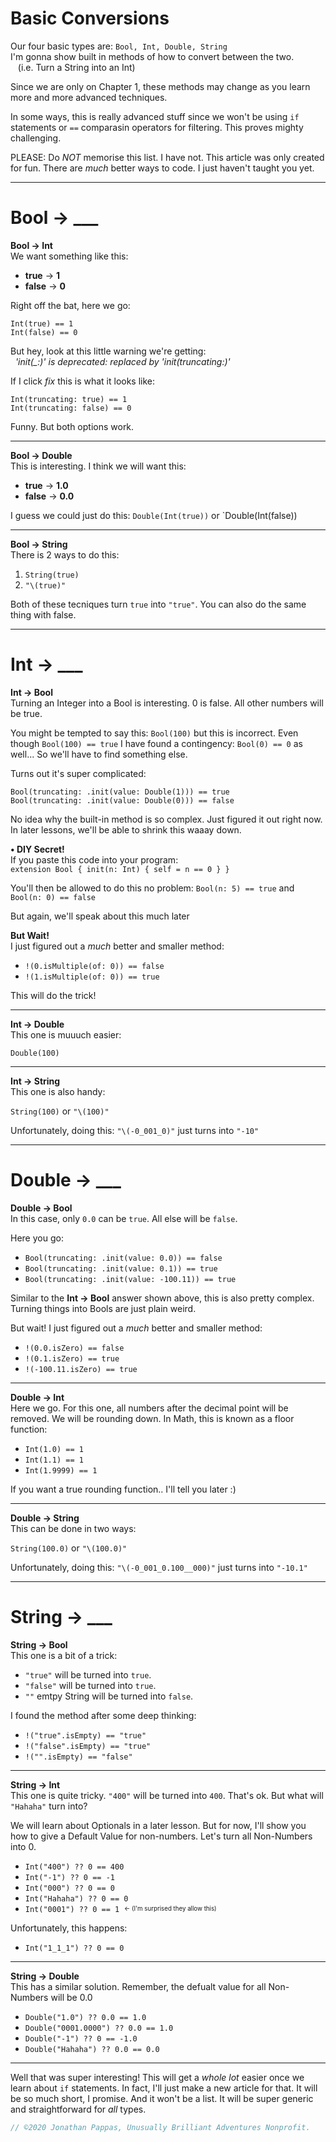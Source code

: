 # **Basic Conversions**

Our four basic types are: `Bool, Int, Double, String`<br>
I'm gonna show built in methods of how to convert between the two.<br>
   (i.e. Turn a String into an Int)

Since we are only on Chapter 1, these methods may change as you learn more and more advanced techniques.

In some ways, this is really advanced stuff since we won't be using `if` statements or `==` comparasin operators for filtering. This proves mighty challenging.

PLEASE: Do *NOT* memorise this list. I have not. This article was only created for fun. There are *much* better ways to code. I just haven't taught you yet.

---
# **Bool → ___**
**Bool → Int**<br>
We want something like this:
- **true** → **1**
- **false** → **0**

Right off the bat, here we go:

`Int(true) == 1`<br>
`Int(false) == 0`

But hey, look at this little warning we're getting:<br>
  *'init(_:)' is deprecated: replaced by 'init(truncating:)'*

If I click *fix* this is what it looks like:

`Int(truncating: true) == 1`<br>
`Int(truncating: false) == 0`

Funny. But both options work.

---
**Bool → Double**<br>
This is interesting. I think we will want this:
- **true** → **1.0**
- **false** → **0.0**

I guess we could just do this: `Double(Int(true))` or `Double(Int(false))

---
**Bool → String**<br>
There is 2 ways to do this:

1. `String(true)`
2. `"\(true)"`

Both of these tecniques turn `true` into `"true"`. You can also do the same thing with false.

---
# **Int → ___**
**Int → Bool**<br>
Turning an Integer into a Bool is interesting. 0 is false. All other numbers will be true.

You might be tempted to say this: `Bool(100)` but this is incorrect. Even though `Bool(100) == true` I have found a contingency: `Bool(0) == 0` as well... So we'll have to find something else.

Turns out it's super complicated:

`Bool(truncating: .init(value: Double(1))) == true`<br>
`Bool(truncating: .init(value: Double(0))) == false`

No idea why the built-in method is so complex. Just figured it out right now. In later lessons, we'll be able to shrink this waaay down.

**• DIY Secret!**<br>
If you paste this code into your program:<br>
`extension Bool { init(n: Int) { self = n == 0 } }`

You'll then be allowed to do this no problem: `Bool(n: 5) == true` and `Bool(n: 0) == false`

But again, we'll speak about this much later

**But Wait!**<br>
I just figured out a *much* better and smaller method:

- `!(0.isMultiple(of: 0)) == false`
- `!(1.isMultiple(of: 0)) == true`

This will do the trick!

---
**Int → Double**<br>
This one is muuuch easier:

`Double(100)`

---
**Int → String**<br>
This one is also handy:

`String(100)` or `"\(100)"`

Unfortunately, doing this: `"\(-0_001_0)"` just turns into `"-10"`

---
# **Double → ___**
**Double → Bool**<br>
In this case, only `0.0` can be `true`. All else will be `false`.

Here you go:

- `Bool(truncating: .init(value: 0.0)) == false`
- `Bool(truncating: .init(value: 0.1)) == true`
- `Bool(truncating: .init(value: -100.11)) == true`

Similar to the **Int → Bool** answer shown above, this is also pretty complex. Turning things into Bools are just plain weird.

But wait! I just figured out a *much* better and smaller method:

- `!(0.0.isZero) == false`
- `!(0.1.isZero) == true`
- `!(-100.11.isZero) == true`

---
**Double → Int**<br>
Here we go. For this one, all numbers after the decimal point will be removed. We will be rounding down. In Math, this is known as a floor function:

- `Int(1.0) == 1`
- `Int(1.1) == 1`
- `Int(1.9999) == 1`

If you want a true rounding function.. I'll tell you later :)

---
**Double → String**<br>
This can be done in two ways:

`String(100.0)` or `"\(100.0)"`

Unfortunately, doing this: `"\(-0_001_0.100__000)"` just turns into `"-10.1"`

---
# **String → ___**
**String → Bool**<br>
This one is a bit of a trick:
- `"true"` will be turned into `true`.
- `"false"` will be turned into `true`.
- `""` emtpy String will be turned into `false`.

I found the method after some deep thinking:

- `!("true".isEmpty) == "true"`
- `!("false".isEmpty) == "true"`
- `!("".isEmpty) == "false"`

---
**String → Int**<br>
This one is quite tricky. `"400"` will be turned into `400`. That's ok.
But what will `"Hahaha"` turn into?

We will learn about Optionals in a later lesson. But for now, I'll show you how to give a Default Value for non-numbers. Let's turn all Non-Numbers into 0.

- `Int("400") ?? 0 == 400`
- `Int("-1") ?? 0 == -1`
- `Int("000") ?? 0 == 0`
- `Int("Hahaha") ?? 0 == 0`
- `Int("0001") ?? 0 == 1`  <sub><sup>← (I'm surprised they allow this)</sup></sub>

Unfortunately, this happens:
- `Int("1_1_1") ?? 0 == 0`

---
**String → Double**<br>
This has a similar solution. Remember, the defualt value for all Non-Numbers will be 0.0

- `Double("1.0") ?? 0.0 == 1.0`
- `Double("0001.0000") ?? 0.0 == 1.0`
- `Double("-1") ?? 0 == -1.0`
- `Double("Hahaha") ?? 0.0 == 0.0`

---
Well that was super interesting! This will get a *whole lot* easier once we learn about `if` statements. In fact, I'll just make a new article for that. It will be so much short, I promise. And it won't be a list. It will be super generic and straightforward for *all* types.

```swift
// ©2020 Jonathan Pappas, Unusually Brilliant Adventures Nonprofit.
```